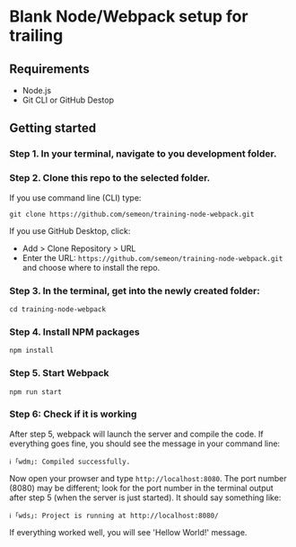 # Blank Node/Webpack setup for trailing

## Requirements

* Node.js
* Git CLI or GitHub Destop

## Getting started

### Step 1. In your terminal, navigate to you development folder.

### Step 2. Clone this repo to the selected folder. 

If you use command line (CLI) type:

`git clone https://github.com/semeon/training-node-webpack.git`

If you use GitHub Desktop, click:

* Add > Clone Repository > URL
* Enter the URL: `https://github.com/semeon/training-node-webpack.git` and choose where to install the repo.


### Step 3. In the terminal, get into the newly created folder:

`cd training-node-webpack`


### Step 4. Install NPM packages

`npm install`

### Step 5. Start Webpack

`npm run start`

### Step 6: Check if it is working

After step 5, webpack will launch the server and compile the code. 
If everything goes fine, you should see the message in your command line:

`ℹ ｢wdm｣: Compiled successfully.`

Now open your prowser and type `http://localhost:8080`. 
The port number (8080) may be different; look for the port number in the terminal output after step 5 (when the server is just started). It should say something like:

`ℹ ｢wds｣: Project is running at http://localhost:8080/`

If everything worked well, you will see 'Hellow World!' message.